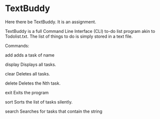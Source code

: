 # TextBuddy 

Here there be TextBuddy. It is an assignment.

TextBuddy is a full Command Line Interface (CLI) to-do list program akin to Todolist.txt. The list of things to do is simply stored in a text file.

Commands:

add <task>
adds a task of name <task>

display
Displays all tasks.

clear
Deletes all tasks.

delete <N>
Deletes the Nth task.

exit
Exits the program

sort
Sorts the list of tasks silently.

search <word>
Searches for tasks that contain the string <word>

